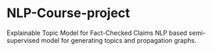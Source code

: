 # NLP-Course-project
Explainable Topic Model for Fact-Checked Claims
NLP based semi-supervised model for generating topics and propagation graphs.
